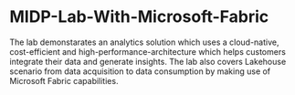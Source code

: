 # MIDP-Lab-With-Microsoft-Fabric

The lab demonstarates an analytics solution which uses a cloud-native, cost-efficient and high-performance-architecture which helps customers integrate their data and generate insights. The lab also covers Lakehouse scenario from data acquisition to data consumption by making use of Microsoft Fabric capabilities.
